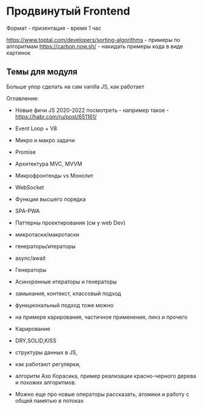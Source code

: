 # Продвинутый Frontend

Формат - призентация - время 1 час 

https://www.toptal.com/developers/sorting-algorithms - примеры по алгоритмам
https://carbon.now.sh/ - накидать примеры кода в виде картинок

## Темы для модуля

Больше упор сделать на сам vanilla JS, как работает 

Оглавление:
- Новые фичи JS 2020-2022 посмотреть - например такое - https://habr.com/ru/post/651161/
- Event Loop + V8
- Микро и макро задачи
- Promise
- Архитектура MVC, MVVM
- Микрофронтенды vs Монолит
- WebSocket
- Функции высшего порядка
- SPA-PWA
- Паттерны проектирования (см у web Dev)
- микротаски/макротаски
- генераторы/итераторы
- async/await
- Генераторы
- Асинхронные итераторы и генераторы
- замыкания, контекст, классовый подход
- функциональный подход тоже можно 
- на примере карирования, частичное применения, линз и прочего
- Карирование
- DRY,SOLID,KISS

- структуры данных в JS, 
- как работают регулярки, 
- алгоритм Ахо Корасика, пример реализации красно-черного дерева и похожих алгоритмов. 
- Можно еще про новые операторы рассказать, атомики и работу с общей памятью в потоках
